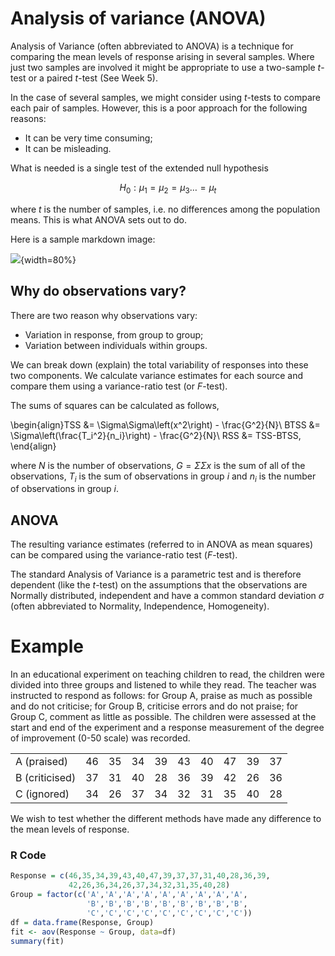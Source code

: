 # Analysis of variance (ANOVA)
Analysis of Variance (often abbreviated to ANOVA) is a technique for
comparing the mean levels of response arising in several samples.
Where just two samples are involved it might be appropriate to use a
two-sample $t$-test or a paired $t$-test (See Week 5).

In the case of several samples, we might consider using $t$-tests to
compare each pair of samples.  However, this is a poor approach for the
following reasons:

 * It can be very time consuming;
 * It can be misleading.

What is needed is a single test of the extended null hypothesis

$$H_0 : \mu_1 = \mu_2 = \mu_3\dots=\mu_t$$

where $t$ is the number of samples, i.e.  no differences among the
population means.  This is what ANOVA sets out to do.

Here is a sample markdown image:

![](./build/static/images/mc.png){width=80%}

## Why do observations vary?
There are two reason why observations vary:

 * Variation in response, from group to group;
 * Variation between individuals within groups.

We can break down (explain) the total variability of responses into these
two components. We calculate variance estimates for each source and compare them using
a variance-ratio test (or $F$-test).

The sums of squares can be calculated as follows,

\begin{align}TSS &= \Sigma\Sigma\left(x^2\right) - \frac{G^2}{N}\\
BTSS &= \Sigma\left(\frac{T_i^2}{n_i}\right) - \frac{G^2}{N}\\
RSS &= TSS-BTSS,
\end{align}

where $N$ is the number of observations, $G=\Sigma\Sigma x$ is the sum of all of
the observations, $T_i$ is the sum of observations in group $i$ and $n_i$ is the
number of observations in group $i$.

## ANOVA
The resulting variance estimates (referred to in ANOVA as mean squares)
can be compared using the variance-ratio test ($F$-test).

The standard Analysis of Variance is a parametric test and is therefore
dependent (like the $t$-test) on the assumptions that the observations are
Normally distributed, independent and have a common standard deviation $\sigma$
(often abbreviated to Normality, Independence, Homogeneity).

# Example
In an educational experiment on teaching children to read, the children
were divided into three groups and listened to while they read.  The
teacher was instructed to respond as follows:  for Group A, praise as
much as possible and do not criticise; for Group B, criticise errors and do
not praise; for Group C, comment as little as possible.  The children were
assessed at the start and end of the experiment and a response
measurement of the degree of improvement (0-50 scale) was recorded.

|                |  |  |  |  |  |  |  |  |  |
|----------------|--|--|--|--|--|--|--|--|--|
| A (praised)    |46|35|34|39|43|40|47|39|37|
| B (criticised) |37|31|40|28|36|39|42|26|36|
| C (ignored)    |34|26|37|34|32|31|35|40|28|

We wish to test whether the different methods have made any difference
to the mean levels of response.

### R Code

```{.R .runnable .editable}
Response = c(46,35,34,39,43,40,47,39,37,37,31,40,28,36,39,
             42,26,36,34,26,37,34,32,31,35,40,28)
Group = factor(c('A','A','A','A','A','A','A','A','A',
                 'B','B','B','B','B','B','B','B','B',
                 'C','C','C','C','C','C','C','C','C'))
df = data.frame(Response, Group)
fit <- aov(Response ~ Group, data=df)
summary(fit)
```